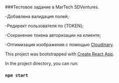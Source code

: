 ###Тестовое задание в MarTech SDVentures.

-Добавлена валидация полей;

-Редирект пользователя по {TOKEN};

-Сохранение токена авторизации на клиенте;

-Оптимизация изображения с помощью [Сloudinary](https://cloudinary.com/).

This project was bootstrapped with [Create React App](https://github.com/facebook/create-react-app).

In the project directory, you can run:

### `npm start`
